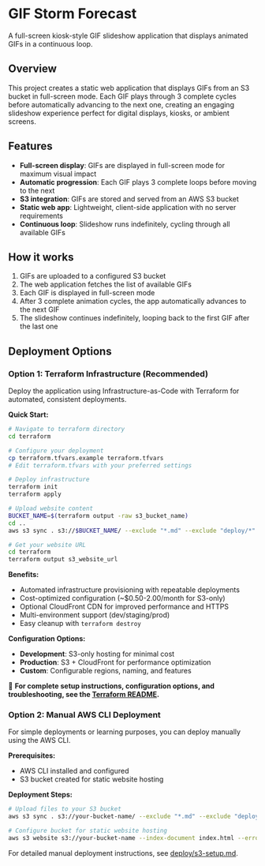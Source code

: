 # GIF Storm Forecast

A full-screen kiosk-style GIF slideshow application that displays animated GIFs in a continuous loop.

## Overview

This project creates a static web application that displays GIFs from an S3 bucket in full-screen mode. Each GIF plays through 3 complete cycles before automatically advancing to the next one, creating an engaging slideshow experience perfect for digital displays, kiosks, or ambient screens.

## Features

- **Full-screen display**: GIFs are displayed in full-screen mode for maximum visual impact
- **Automatic progression**: Each GIF plays 3 complete loops before moving to the next
- **S3 integration**: GIFs are stored and served from an AWS S3 bucket
- **Static web app**: Lightweight, client-side application with no server requirements
- **Continuous loop**: Slideshow runs indefinitely, cycling through all available GIFs

## How it works

1. GIFs are uploaded to a configured S3 bucket
2. The web application fetches the list of available GIFs
3. Each GIF is displayed in full-screen mode
4. After 3 complete animation cycles, the app automatically advances to the next GIF
5. The slideshow continues indefinitely, looping back to the first GIF after the last one

## Deployment Options

### Option 1: Terraform Infrastructure (Recommended)

Deploy the application using Infrastructure-as-Code with Terraform for automated, consistent deployments.

**Quick Start:**
```bash
# Navigate to terraform directory
cd terraform

# Configure your deployment
cp terraform.tfvars.example terraform.tfvars
# Edit terraform.tfvars with your preferred settings

# Deploy infrastructure
terraform init
terraform apply

# Upload website content
BUCKET_NAME=$(terraform output -raw s3_bucket_name)
cd ..
aws s3 sync . s3://$BUCKET_NAME/ --exclude "*.md" --exclude "deploy/*" --exclude ".git/*" --exclude "terraform/*"

# Get your website URL
cd terraform
terraform output s3_website_url
```

**Benefits:**
- Automated infrastructure provisioning with repeatable deployments
- Cost-optimized configuration (~$0.50-2.00/month for S3-only)
- Optional CloudFront CDN for improved performance and HTTPS
- Multi-environment support (dev/staging/prod)
- Easy cleanup with `terraform destroy`

**Configuration Options:**
- **Development**: S3-only hosting for minimal cost
- **Production**: S3 + CloudFront for performance optimization
- **Custom**: Configurable regions, naming, and features

📖 **For complete setup instructions, configuration options, and troubleshooting, see the [Terraform README](terraform/README.md).**

### Option 2: Manual AWS CLI Deployment

For simple deployments or learning purposes, you can deploy manually using the AWS CLI.

**Prerequisites:**
- AWS CLI installed and configured
- S3 bucket created for static website hosting

**Deployment Steps:**
```bash
# Upload files to your S3 bucket
aws s3 sync . s3://your-bucket-name/ --exclude "*.md" --exclude "deploy/*" --exclude ".git/*"

# Configure bucket for static website hosting
aws s3 website s3://your-bucket-name --index-document index.html --error-document index.html
```

For detailed manual deployment instructions, see [deploy/s3-setup.md](deploy/s3-setup.md).
